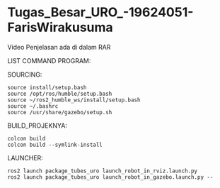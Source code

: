 # Tugas_Besar_URO_-19624051-FarisWirakusuma
Video Penjelasan ada di dalam RAR

LIST COMMAND PROGRAM:

SOURCING:
```
source install/setup.bash
source /opt/ros/humble/setup.bash
source ~/ros2_humble_ws/install/setup.bash
source ~/.bashrc
source /usr/share/gazebo/setup.sh
```
BUILD_PROJEKNYA:
```
colcon build
colcon build --symlink-install
```
LAUNCHER:
```
ros2 launch package_tubes_uro launch_robot_in_rviz.launch.py
ros2 launch package_tubes_uro launch_robot_in_gazebo.launch.py --
```
